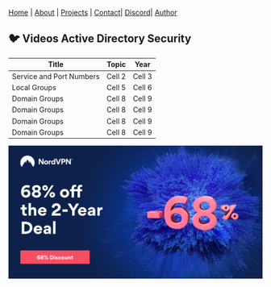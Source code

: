 [Home](https://docs.ad-attacks.com) | [About](./About.md) | [Projects](./Projects.md) | [Contact](./Contact.md)| [Discord](./Discord.md)| [Author](./Author.md)

## 🐦 Videos Active Directory Security 

| Title | Topic | Year |
| -------- | -------- | -------- |
| Service and Port Numbers  | Cell 2   | Cell 3   |
| Local Groups   | Cell 5   | Cell 6   |
| Domain Groups  | Cell 8   | Cell 9   |
| Domain Groups  | Cell 8   | Cell 9   |
| Domain Groups  | Cell 8   | Cell 9   |
| Domain Groups  | Cell 8   | Cell 9   |



[![NordVPN deal](./img/NordVPN01.jpeg)](https://nordvpn.sjv.io/c/3259613/976012/7452)